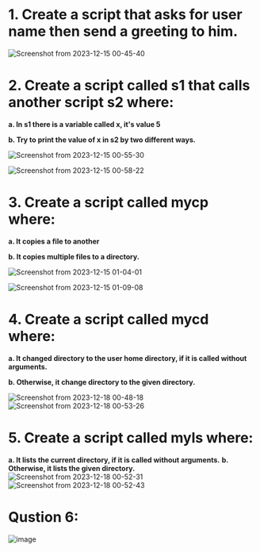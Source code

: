 # 1. Create a script that asks for user name then send a greeting to him.

 ![Screenshot from 2023-12-15 00-45-40](https://github.com/shimaafathi123/ITI_OS_intake44/assets/93112282/aa93dfc0-1d5f-451a-8496-6faaeae6dd4e)

# 2. Create a script called s1 that calls another script s2 where:
  **a. In s1 there is a variable called x, it's value 5**
  
  **b. Try to print the value of x in s2 by two different ways.**
  
  ![Screenshot from 2023-12-15 00-55-30](https://github.com/shimaafathi123/ITI_OS_intake44/assets/93112282/fe75f9bd-b5fd-499a-b043-8ea1625331a6)
  
![Screenshot from 2023-12-15 00-58-22](https://github.com/shimaafathi123/ITI_OS_intake44/assets/93112282/8a091c32-ee16-4b7e-b550-bfe58202556b)

# 3. Create a script called mycp where:
  **a. It copies a file to another**
  
  **b. It copies multiple files to a directory.**
  
  ![Screenshot from 2023-12-15 01-04-01](https://github.com/shimaafathi123/ITI_OS_intake44/assets/93112282/2a3e122e-3b31-4b0a-8fe9-4fc18d920ac9)
  
![Screenshot from 2023-12-15 01-09-08](https://github.com/shimaafathi123/ITI_OS_intake44/assets/93112282/a6cfaa2b-5278-4b41-a819-bc9863504047)

# 4. Create a script called mycd where:
  **a. It changed directory to the user home directory, if it is called without arguments.**
  
  **b. Otherwise, it change directory to the given directory.**
  
  ![Screenshot from 2023-12-18 00-48-18](https://github.com/shimaafathi123/ITI_OS_intake44/assets/93112282/d302997f-9cd8-48bf-91c5-b8653418e67f)
![Screenshot from 2023-12-18 00-53-26](https://github.com/shimaafathi123/ITI_OS_intake44/assets/93112282/4bc0bc9b-09f4-420c-a4c6-e9fac7eb57eb)

# 5. Create a script called myls where:
  **a. It lists the current directory, if it is called without arguments.**
  **b. Otherwise, it lists the given directory.**
![Screenshot from 2023-12-18 00-52-31](https://github.com/shimaafathi123/ITI_OS_intake44/assets/93112282/97c9ba29-2dc5-42dc-ac4a-2c32bf39dfbd)
![Screenshot from 2023-12-18 00-52-43](https://github.com/shimaafathi123/ITI_OS_intake44/assets/93112282/4ab5967f-f4f9-41fa-a086-55ba0db98ef0)
# Qustion 6:
![image](https://github.com/shimaafathi123/ITI_OS_intake44/assets/93112282/474c7a84-91d1-462b-9d66-4ab3d7c93fde)
